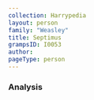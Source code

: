 ```yaml
---
collection: Harrypedia
layout: person
family: "Weasley"
title: Septimus
grampsID: I0053
author:
pageType: person
---
```


### Analysis
